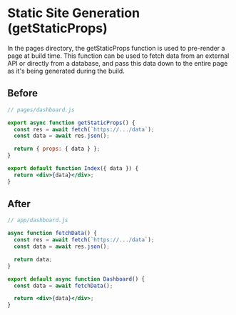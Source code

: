 # Static Site Generation (getStaticProps)
In the pages directory, the getStaticProps function is used to pre-render a page at build time. This function can be used to fetch data from an external API or directly from a database, and pass this data down to the entire page as it's being generated during the build.

## Before
```jsx
// pages/dashboard.js

export async function getStaticProps() {
  const res = await fetch(`https://.../data`);
  const data = await res.json();

  return { props: { data } };
}

export default function Index({ data }) {
  return <div>{data}</div>;
}
```

## After
```jsx
// app/dashboard.js

async function fetchData() {
  const res = await fetch(`https://.../data`);
  const data = await res.json();

  return data;
}

export default async function Dashboard() {
  const data = await fetchData();

  return <div>{data}</div>;
}
```
